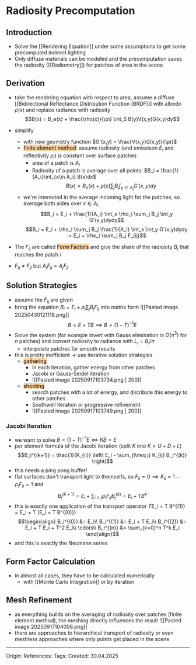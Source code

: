 # Radiosity Precomputation
## Introduction

- Solve the [[Rendering Equation]] under some assumptions to get some precomputed indirect lighting
- Only diffuse materials can be modeled and the precomputation saves the radiosity ([[Radiometry]]) for patches of area in the scene

## Derivation

- take the rendering equation with respect to area, assume a diffuse [[Bidirectional Reflectance Distribution Function (BRDF)]] with albedo $\rho(x)$ and replace radiance with radiosity
$$B(x) = B_e(x) + \frac{\rho(x)}{\pi} \int_S B(y)V(x,y)G(x,y)dy$$

- simplify 
	- with new geometry function $G'(x,y) = \frac{V(x,y)G(x,y)}{\pi}$
	- <mark style="background: #FFB86CA6;">finite element method</mark>: assume radiosity (and emissison $E_i$ and reflectivity $\rho_i$) is constant over surface patches 
		- area of a patch is $A_i$
		- Radiosity of a patch is average over all points: $B_i = \frac{1}{A_i}\int_{x\in A_i} B(x)dx$
$$B(x) = B_e(x) + \rho(x) \sum_j B_j \int_{y\in A_j} G'(x,y)dy$$
	- we're interested in the average incoming light for the patches, so average both sides over $x \in A_i$
$$B_i = E_i + \frac{1}{A_i} \int_x \rho_i \sum_j B_j \int_y G'(x,y)dydy$$
$$B_i = E_i + \rho_i \sum_j B_j \frac{1}{A_i} \int_x \int_y G'(x,y)dydy := E_i + \rho_i \sum_j B_j F_{ij}$$
- The $F_{ij}$ are called <mark style="background: #FFB86CA6;">Form Factors</mark> and give the share of the radiosity $B_j$ that reaches the patch $i$
- $F_{ij} \neq F_{ji}$ but $A_i F_{ij} = A_j F_{ji}$

## Solution Strategies

- assume the $F_{ij}$ are given
- bring the equation $B_i = E_i + \rho_i \sum_j B_j F_{ij}$ into matrix form
![[Pasted image 20250430121118.png]]
$$B = E + TB \implies B = (1-T)^{-1} E$$
- Solve the system (for example invert with Gauss elimination in $O(n^3)$ for $n$ patches) and convert radiosity to radiance with $L_i = B_i / \pi$
	- interpolate patches for smooth results
- this is pretty inefficient -> use iterative solution strategies
	- <mark style="background: #FFB86CA6;">gathering</mark> 
		- in each iteration, gather energy from other patches
		- Jacobi or Gauss-Seidel iteration
		- ![[Pasted image 20250917103734.png | 200]]
	- <mark style="background: #FFB86CA6;">shooting</mark>
		- search patches with a lot of energy, and distribute this energy to other patches
		- Southwell iteration or progressive refinement
		- ![[Pasted image 20250917103749.png | 200]]

### Jacobi Iteration

- we want to solve $B = (1-T)^{-1}E \Leftrightarrow KB = E$
- per element formula of the Jacobi iteration (split $K$ into $K=U+D+L$)
$$B_i^{(k+1)} = \frac{1}{K_{ii}} \left( E_i - \sum_{i\neq j} K_{ij} B_j^{(k)} \right)$$
- this needs a ping pong buffer!
- flat surfaces don't transport light to themselfs, so $F_{ii} = 0 \implies K_{ii}=1-\rho_i F_{ii} = 1$ and
$$B_i^{(k+1)} = E_i + \sum_{i\neq j} \rho_i F_{ij} B_j^{(k)} = E_i+TB^{k}$$
- this is exactly one application of the transport operator $T$E_i + T B^{(1)} = E_i + T (E_i + T B^{(0)})
$$\begin{align}
B_i^{(0)} &= E_i\\
B_i^{(1)} &=  E_i + T E_i\\
B_i^{(2)} &= E_i + T E_i + T^2 E_i\\
  \cdots\\
B_i^{(n)} &= \sum_{k=0}^n T^k E_i
\end{align}$$
- and this is exactly the Neumann series

## Form Factor Calculation

- in almost all cases, they have to be calculated numerically 
	- with [[Monte Carlo Integration]] or by iteration

## Mesh Refinement

- as everything builds on the averaging of radiosity over patches (finite element method), the meshing directly influences the result
![[Pasted image 20250917104006.png]]
- there are approaches to hierarchical transport of radiosity or even meshless approaches where only points get placed in the scene

---

Origin: 
References: 
Tags: 
Created: 30.04.2025

